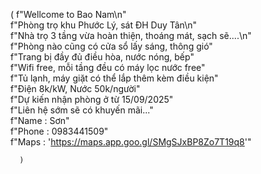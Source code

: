 (
  f"Wellcome to Bao Nam\n"  
  f"Phòng trọ khu Phước Lý, sát ĐH Duy Tân\n"  
  f"Nhà trọ 3 tầng vừa hoàn thiện, thoáng mát, sạch sẽ....\n"  
  f"Phòng nào cũng có cửa sổ lấy sáng, thông gió"  
  f"Trang bị đầy đủ điều hòa, nước nóng, bếp"  
  f"Wifi free, mỗi tầng đều có máy lọc nước free"  
  f"Tủ lạnh, máy giặt có thể lắp thêm kèm điều kiện"  
  f"Điện 8k/kW, Nước 50k/người"  
  f"Dự kiến nhận phòng ở từ 15/09/2025"  
  f"Liên hệ sớm sẽ có khuyến mãi..."  
  f"Name : Sơn"  
  f"Phone : 0983441509"  
  f"Maps : 'https://maps.app.goo.gl/SMgSJxBP8Zo7T19q8'"
  
      )
